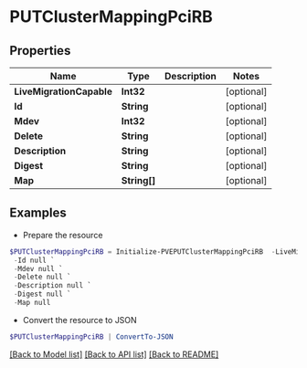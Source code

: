 # PUTClusterMappingPciRB
## Properties

Name | Type | Description | Notes
------------ | ------------- | ------------- | -------------
**LiveMigrationCapable** | **Int32** |  | [optional] 
**Id** | **String** |  | [optional] 
**Mdev** | **Int32** |  | [optional] 
**Delete** | **String** |  | [optional] 
**Description** | **String** |  | [optional] 
**Digest** | **String** |  | [optional] 
**Map** | **String[]** |  | [optional] 

## Examples

- Prepare the resource
```powershell
$PUTClusterMappingPciRB = Initialize-PVEPUTClusterMappingPciRB  -LiveMigrationCapable null `
 -Id null `
 -Mdev null `
 -Delete null `
 -Description null `
 -Digest null `
 -Map null
```

- Convert the resource to JSON
```powershell
$PUTClusterMappingPciRB | ConvertTo-JSON
```

[[Back to Model list]](../README.md#documentation-for-models) [[Back to API list]](../README.md#documentation-for-api-endpoints) [[Back to README]](../README.md)

